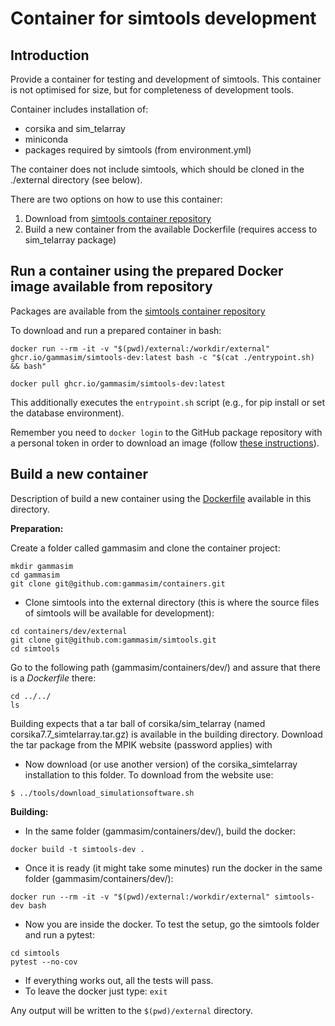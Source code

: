 # Container for simtools development

## Introduction

Provide a container for testing and development of simtools. This container is not optimised for size, but for completeness of development tools.

Container includes installation of:

- corsika and sim\_telarray
- miniconda
- packages required by simtools (from environment.yml)

The container does not include simtools, which should be cloned in the ./external directory (see below).

There are two options on how to use this container:

1. Download from [simtools container repository](https://github.com/gammasim/containers/pkgs/container/simtools-dev)
2. Build a new container from the available Dockerfile (requires access to sim\_telarray package)

## Run a container using the prepared Docker image available from repository

Packages are available from the [simtools container repository](https://github.com/gammasim/containers/pkgs/container/simtools-dev)

To download and run a prepared container in bash:

```
docker run --rm -it -v "$(pwd)/external:/workdir/external" ghcr.io/gammasim/simtools-dev:latest bash -c "$(cat ./entrypoint.sh) && bash"
```

```
docker pull ghcr.io/gammasim/simtools-dev:latest
```

This additionally executes the `entrypoint.sh` script (e.g., for pip install or set the database environment).

Remember you need to `docker login` to the GitHub package repository with a personal token in order to download an image (follow [these instructions](https://docs.github.com/en/packages/working-with-a-github-packages-registry/working-with-the-container-registry)).

## Build a new container

Description of build a new container using the [Dockerfile](Dockerfile) available in this directory.

**Preparation:**

Create a folder called gammasim and clone the container project:
```
mkdir gammasim
cd gammasim
git clone git@github.com:gammasim/containers.git
```
- Clone simtools into the external directory (this is where the source files of simtools will be available for development):
```
cd containers/dev/external
git clone git@github.com:gammasim/simtools.git
cd simtools
```
Go to the following path (gammasim/containers/dev/) and assure that there is a *Dockerfile* there:
```
cd ../../
ls
```

Building expects that a tar ball of corsika/sim\_telarray (named corsika7.7\_simtelarray.tar.gz) is available in the building directory.
Download the tar package from the MPIK website (password applies) with
- Now download (or use another version) of the corsika_simtelarray installation to this folder. To download from the website use:

```
$ ../tools/download_simulationsoftware.sh
```

**Building:**

- In the same folder (gammasim/containers/dev/), build the docker:
```
docker build -t simtools-dev .
```

- Once it is ready (it might take some minutes) run the docker in the same folder (gammasim/containers/dev/):
```
docker run --rm -it -v "$(pwd)/external:/workdir/external" simtools-dev bash
```
- Now you are inside the docker. To test the setup, go the simtools folder and run a pytest:
```
cd simtools
pytest --no-cov
```
- If everything works out, all the tests will pass.
- To leave the docker just type: `exit`

Any output will be written to the `$(pwd)/external` directory.
